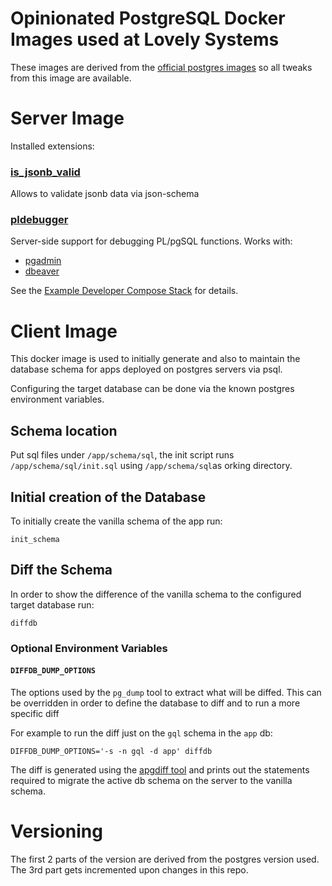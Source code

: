 # Opinionated PostgreSQL Docker Images used at Lovely Systems

These images are derived from the [official postgres images](https://hub.docker.com/_/postgres) so
all tweaks from this image are available.

# Server Image

Installed extensions:

### [is_jsonb_valid](https://github.com/furstenheim/is_jsonb_valid)

Allows to validate jsonb data via json-schema

### [pldebugger](https://git.postgresql.org/gitweb/?p=pldebugger.git;a=tree)

Server-side support for debugging PL/pgSQL functions. Works with:

- [pgadmin](https://www.pgadmin.org/docs/pgadmin4/development/debugger.html)
- [dbeaver](https://github.com/dbeaver/dbeaver/wiki/PGDebugger#how-to-start-debug-with-local-breakpoint)

See the [Example Developer Compose Stack](./examples/pg_devsetup/docker-compose.yml) for details.

# Client Image

This docker image is used to initially generate and also to maintain the database schema for apps
deployed on postgres servers via psql.

Configuring the target database can be done via the known postgres environment variables.

## Schema location

Put sql files under `/app/schema/sql`, the init script runs `/app/schema/sql/init.sql`
using `/app/schema/sql`as orking directory.

## Initial creation of the Database

To initially create the vanilla schema of the app run:

```shell
init_schema
```

## Diff the Schema

In order to show the difference of the vanilla schema to the configured target database run:

```shell
diffdb
```

### Optional Environment Variables

#### `DIFFDB_DUMP_OPTIONS`

The options used by the `pg_dump` tool to extract what will be diffed. This can be overridden in
order to define the database to diff and to run a more specific diff

For example to run the diff just on the `gql` schema in the `app` db:

```shell
DIFFDB_DUMP_OPTIONS='-s -n gql -d app' diffdb
```

The diff is generated using the [apgdiff tool](https://github.com/lovelysystems/apgdiff) and prints
out the statements required to migrate the active db schema on the server to the vanilla schema.

# Versioning

The first 2 parts of the version are derived from the postgres version used. The 3rd part gets
incremented upon changes in this repo.
